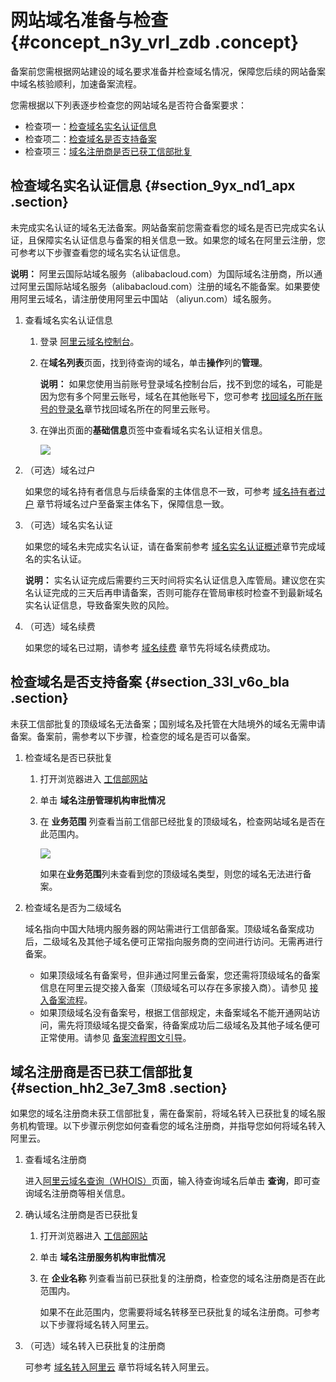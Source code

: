 # 网站域名准备与检查 {#concept_n3y_vrl_zdb .concept}

备案前您需根据网站建设的域名要求准备并检查域名情况，保障您后续的网站备案中域名核验顺利，加速备案流程。

您需根据以下列表逐步检查您的网站域名是否符合备案要求：

-   检查项一：[检查域名实名认证信息](#section_9yx_nd1_apx)
-   检查项二：[检查域名是否支持备案](#section_33l_v6o_bla)
-   检查项三：[域名注册商是否已获工信部批复](#section_hh2_3e7_3m8)

## 检查域名实名认证信息 {#section_9yx_nd1_apx .section}

未完成实名认证的域名无法备案。网站备案前您需查看您的域名是否已完成实名认证，且保障实名认证信息与备案的相关信息一致。如果您的域名在阿里云注册，您可参考以下步骤查看您的域名实名认证信息。

**说明：** 阿里云国际站域名服务（alibabacloud.com）为国际域名注册商，所以通过阿里云国际站域名服务（alibabacloud.com）注册的域名不能备案。如果要使用阿里云域名，请注册使用阿里云中国站 （aliyun.com）域名服务。

1.  查看域名实名认证信息

    1.  登录 [阿里云域名控制台](https://netcn.console.aliyun.com/core/domain/list)。
    2.  在**域名列表**页面，找到待查询的域名，单击**操作**列的**管理**。

        **说明：** 如果您使用当前账号登录域名控制台后，找不到您的域名，可能是因为您有多个阿里云账号，域名在其他账号下，您可参考 [找回域名所在账号的登录名](../../../../../intl.zh-CN/域名安全/找回域名所在账号的登录名.md#)章节找回域名所在的阿里云账号。

    3.  在弹出页面的**基础信息**页签中查看域名实名认证相关信息。

        ![](http://static-aliyun-doc.oss-cn-hangzhou.aliyuncs.com/assets/img/14214/155868576846182_zh-CN.png)

2.  （可选）域名过户

    如果您的域名持有者信息与后续备案的主体信息不一致，可参考 [域名持有者过户](../../../../../intl.zh-CN/域名管理/域名持有者过户.md#) 章节将域名过户至备案主体名下，保障信息一致。

3.  （可选）域名实名认证

    如果您的域名未完成实名认证，请在备案前参考 [域名实名认证概述](../../../../../intl.zh-CN/域名实名认证/域名实名认证概述.md#)章节完成域名的实名认证。

    **说明：** 实名认证完成后需要约三天时间将实名认证信息入库管局。建议您在实名认证完成的三天后再申请备案，否则可能存在管局审核时检查不到最新域名实名认证信息，导致备案失败的风险。

4.  （可选）域名续费

    如果您的域名已过期，请参考 [域名续费](../../../../../intl.zh-CN/域名管理/域名续费.md#) 章节先将域名续费成功。


## 检查域名是否支持备案 {#section_33l_v6o_bla .section}

未获工信部批复的顶级域名无法备案；国别域名及托管在大陆境外的域名无需申请备案。备案前，需参考以下步骤，检查您的域名是否可以备案。

1.  检查域名是否已获批复
    1.  打开浏览器进入 [工信部网站](http://域名.信息)
    2.  单击 **域名注册管理机构审批情况**
    3.  在 **业务范围** 列查看当前工信部已经批复的顶级域名，检查网站域名是否在此范围内。

        ![](http://static-aliyun-doc.oss-cn-hangzhou.aliyuncs.com/assets/img/14214/155868576846186_zh-CN.png)

        如果在**业务范围**列未查看到您的顶级域名类型，则您的域名无法进行备案。

2.  检查域名是否为二级域名

    域名指向中国大陆境内服务器的网站需进行工信部备案。顶级域名备案成功后，二级域名及其他子域名便可正常指向服务商的空间进行访问。无需再进行备案。

    -   如果顶级域名有备案号，但非通过阿里云备案，您还需将顶级域名的备案信息在阿里云提交接入备案（顶级域名可以存在多家接入商）。请参见 [接入备案流程](../intl.zh-CN/ICP备案流程（PC端）/验证备案类型/接入备案.md#)。
    -   如果顶级域名没有备案号，根据工信部规定，未备案域名不能开通网站访问，需先将顶级域名提交备案，待备案成功后二级域名及其他子域名便可正常使用。请参见 [备案流程图文引导](../intl.zh-CN/ICP备案流程（PC端）/验证备案类型/首次备案.md#)。

## 域名注册商是否已获工信部批复 {#section_hh2_3e7_3m8 .section}

如果您的域名注册商未获工信部批复，需在备案前，将域名转入已获批复的域名服务机构管理。以下步骤示例您如何查看您的域名注册商，并指导您如何将域名转入阿里云。

1.  查看域名注册商

    进入[阿里云域名查询（WHOIS）](https://whois.aliyun.com/)页面，输入待查询域名后单击 **查询**，即可查询域名注册商等相关信息。

2.  确认域名注册商是否已获批复

    1.  打开浏览器进入 [工信部网站](http://域名.信息)
    2.  单击 **域名注册服务机构审批情况**
    3.  在 **企业名称** 列查看当前已获批复的注册商，检查您的域名注册商是否在此范围内。

        如果不在此范围内，您需要将域名转移至已获批复的域名注册商。可参考以下步骤将域名转入阿里云。

3.  （可选）域名转入已获批复的注册商

    可参考 [域名转入阿里云](../../../../../intl.zh-CN/域名转移/域名转入阿里云.md#) 章节将域名转入阿里云。



